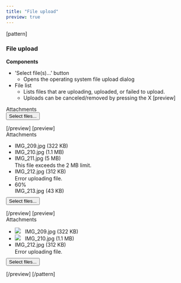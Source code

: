 ```yaml
---
title: "File upload"
preview: true
---
```


[pattern]
<h3>File upload</h3>

__Components__
- 'Select file(s)...' button
  - Opens the operating system file upload dialog
- File list
  - Lists files that are uploading, uploaded, or failed to upload. 
  - Uploads can be canceled/removed by pressing the X
[preview]
<form action="" class="form-horizontal">
    <div class="form-group">
        <label class="col-sm-3 control-label">Attachments</label>
        <div class="col-sm-9">
            <div style="max-width: 300px;">
            </div> 
            <button class="btn btn-default">Select files...</button>
        </div>
    </div>
</form>
[/preview]
[preview]
<form action="" class="form-horizontal">
    <div class="form-group">
        <label class="col-sm-3 control-label">Attachments</label>
        <div class="col-sm-9">
            <div style="max-width: 300px;">
                <ul class="list-group" style="margin-bottom: 9px;">
                    <li class="list-group-item">
                        <a href=""><i style="position: relative; top: 2px;" class="pull-right fa text-muted fa-times fa-1x fa-fw"></i></a>
                        IMG_209.jpg  <span class="text-muted">(322 KB)</span>
                    </li>
                    <li class="list-group-item">
                        <a href=""><i style="position: relative; top: 2px;" class="pull-right fa text-muted fa-times fa-1x fa-fw"></i></a>
                        IMG_210.jpg  <span class="text-muted">(1.1 MB)</span>
                    </li>
                    <li class="list-group-item">
                        <a href=""><i style="position: relative; top: 2px;" class="pull-right fa text-muted fa-times fa-1x fa-fw"></i></a>
                        IMG_211.jpg  <span class="text-muted">(5 MB)</span>
                        <div class="text-danger" style="margin: 2px 0 0 0">
                            This file exceeds the 2 MB limit.
                        </div>
                    </li>
                    <li class="list-group-item">
                        <a href=""><i style="position: relative; top: 2px;" class="pull-right fa text-muted fa-times fa-1x fa-fw"></i></a>
                        IMG_212.jpg  <span class="text-muted">(312 KB)</span>
                        <div class="text-danger" style="margin: 2px 0 0 0">
                            Error uploading file.
                        </div>
                    </li>
                    <li class="list-group-item">
                        <a href=""><i style="position: relative; top: 2px;" class="pull-right fa text-muted fa-times fa-1x fa-fw"></i></a>
                        <span id="exampleProgressBarValue" class="pull-right text-muted">60%</span>
                        <div>IMG_213.jpg <span class="text-muted">(43 KB)</span></div>
                        <div class="progress" style="margin-bottom: 0; margin-top: 8px; clear: both;">
                          <div id="exampleProgressBar" class="progress-bar" role="progressbar" aria-valuenow="60" aria-valuemin="0" aria-valuemax="100" style="width: 60%;">
                          </div>
                        </div>
                    </li>
                </ul>
            </div> 
            <button class="btn btn-default">Select files...</button>
        </div>
    </div>
</form>
[/preview]
[preview]
<form action="" class="form-horizontal">
    <div class="form-group">
        <label class="col-sm-3 control-label">Attachments</label>
        <div class="col-sm-9">
            <div style="max-width: 300px;">
                <ul class="list-group" style="margin-bottom: 9px;">
                    <li class="list-group-item">
                        <img style="margin-right: 8px;" src="http://placehold.it/50x50">
                        <a href=""><i style="position: relative; top: 2px;" class="pull-right fa text-muted fa-times fa-1x fa-fw"></i></a>
                        IMG_209.jpg  <span class="text-muted">(322 KB)</span>
                    </li>
                    <li class="list-group-item">
                        <img style="margin-right: 8px;" src="http://placehold.it/50x50">
                        <a href=""><i style="position: relative; top: 2px;" class="pull-right fa text-muted fa-times fa-1x fa-fw"></i></a>
                        IMG_210.jpg  <span class="text-muted">(1.1 MB)</span>
                    </li>
                    <li class="list-group-item">
                        <a href=""><i style="position: relative; top: 2px;" class="pull-right fa text-muted fa-times fa-1x fa-fw"></i></a>
                        IMG_212.jpg  <span class="text-muted">(312 KB)</span>
                        <div class="text-danger" style="margin: 2px 0 0 0">
                            Error uploading file.
                        </div>
                    </li>
                </ul>
            </div> 
            <button class="btn btn-default">Select files...</button>
        </div>
    </div>
</form>
[/preview]
[/pattern]
